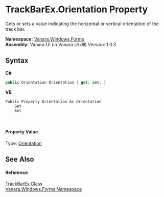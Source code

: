 # TrackBarEx.Orientation Property 
 

Gets or sets a value indicating the horizontal or vertical orientation of the track bar.

**Namespace:**&nbsp;<a href="c580cf52-4028-70db-28d0-f9b1abc03861">Vanara.Windows.Forms</a><br />**Assembly:**&nbsp;Vanara.UI (in Vanara.UI.dll) Version: 1.0.3

## Syntax

**C#**<br />
``` C#
public Orientation Orientation { get; set; }
```

**VB**<br />
``` VB
Public Property Orientation As Orientation
	Get
	Set
```

<br />

#### Property Value
Type: <a href="http://msdn2.microsoft.com/en-us/library/ftatey1w" target="_blank">Orientation</a>

## See Also


#### Reference
<a href="13f0013e-1c7e-6cb9-8787-d9ab3a2640ed">TrackBarEx Class</a><br /><a href="c580cf52-4028-70db-28d0-f9b1abc03861">Vanara.Windows.Forms Namespace</a><br />
